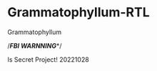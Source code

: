 # Grammatophyllum-RTL
Grammatophyllum

/***************FBI WARNNING****************/

Is Secret Project!
20221028
